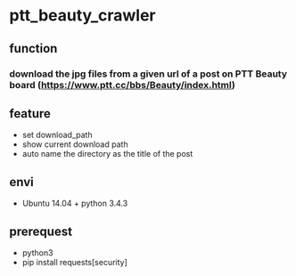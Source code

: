 # ptt_beauty_crawler

## function
### download the jpg files from a given url of a post on PTT Beauty board (https://www.ptt.cc/bbs/Beauty/index.html) 

## feature
* set download_path
* show current download path
* auto name the directory as the title of the post

## envi
* Ubuntu 14.04 + python 3.4.3

## prerequest
* python3
* pip install requests[security]
